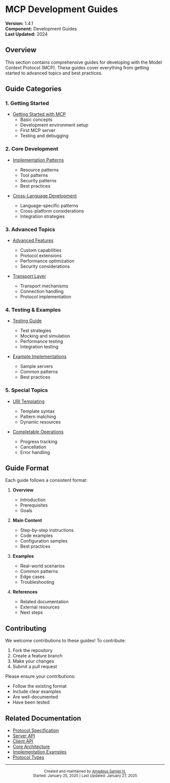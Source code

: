 # MCP Development Guides

**Version:** 1.4.1  
**Component:** Development Guides  
**Last Updated:** 2024

## Overview

This section contains comprehensive guides for developing with the Model Context Protocol (MCP). These guides cover everything from getting started to advanced topics and best practices.

## Guide Categories

### 1. Getting Started
- [Getting Started with MCP](getting-started.md)
  - Basic concepts
  - Development environment setup
  - First MCP server
  - Testing and debugging

### 2. Core Development
- [Implementation Patterns](implementation-patterns.md)
  - Resource patterns
  - Tool patterns
  - Security patterns
  - Best practices

- [Cross-Language Development](cross-language.md)
  - Language-specific patterns
  - Cross-platform considerations
  - Integration strategies

### 3. Advanced Topics
- [Advanced Features](advanced.md)
  - Custom capabilities
  - Protocol extensions
  - Performance optimization
  - Security considerations

- [Transport Layer](transports.md)
  - Transport mechanisms
  - Connection handling
  - Protocol implementation

### 4. Testing & Examples
- [Testing Guide](testing.md)
  - Test strategies
  - Mocking and simulation
  - Performance testing
  - Integration testing

- [Example Implementations](examples.md)
  - Sample servers
  - Common patterns
  - Best practices

### 5. Special Topics
- [URI Templating](uri-templating.md)
  - Template syntax
  - Pattern matching
  - Dynamic resources

- [Completable Operations](completable.md)
  - Progress tracking
  - Cancellation
  - Error handling

## Guide Format

Each guide follows a consistent format:

1. **Overview**
   - Introduction
   - Prerequisites
   - Goals

2. **Main Content**
   - Step-by-step instructions
   - Code examples
   - Configuration samples
   - Best practices

3. **Examples**
   - Real-world scenarios
   - Common patterns
   - Edge cases
   - Troubleshooting

4. **References**
   - Related documentation
   - External resources
   - Next steps

## Contributing

We welcome contributions to these guides! To contribute:

1. Fork the repository
2. Create a feature branch
3. Make your changes
4. Submit a pull request

Please ensure your contributions:
- Follow the existing format
- Include clear examples
- Are well-documented
- Have been tested

## Related Documentation

- [Protocol Specification](../reference/protocol-spec.md)
- [Server API](../api/server.md)
- [Client API](../api/client.md)
- [Core Architecture](../core/architecture.md)
- [Implementation Examples](../examples/implementations.md)
- [Protocol Types](../reference/protocol-types.md)

---
<div align="center">
<sub>
Created and maintained by <a href="mailto:amadeus.hritani@simhop.se">Amadeus Samiel H.</a><br>
Started: January 25, 2025 | Last Updated: January 27, 2025
</sub>
</div>